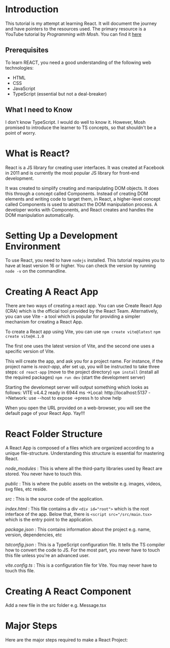 # Introduction

This tutorial is my attempt at learning React. It will document the journey and have pointers to the resources used. The primary resource is a YouTube tutorial by _Programming with Mosh_. You can find it [here](https://www.youtube.com/watch?v=SqcY0GlETPk)

## Prerequisites

To learn REACT, you need a good understanding of the following web technologies:

- HTML
- CSS
- JavaScript
- TypeScript (essential but not a deal-breaker)

## What I need to Know

I don't know TypeScript. I would do well to know it. However, Mosh promised to introduce the learner to TS concepts, so that shouldn't be a point of worry.

# What is React?

React is a JS library for creating user interfaces. It was created at Facebook in 2011 and is currently the most popular JS library for front-end development.

It was created to simplify creating and manipulating DOM objects. It does this through a concept called Components. Instead of creating DOM elements and writing code to target them, in React, a higher-level concept called Components is used to abstract the DOM manipulation process. A developer works with Components, and React creates and handles the DOM manipulation automatically.

# Setting Up a Development Environment

To use React, you need to have `nodejs` installed. This tutorial requires you to have at least version 16 or higher. You can check the version by running `node -v` on the commandline.

# Creating A React App

There are two ways of creating a react app. You can use Create React App (CRA) which is the official tool provided by the React Team. Alternatively, you can use Vite - a tool which is popular for providing a simpler mechanism for creating a React App.

To create a React app using Vite, you can use
`npm create vite@latest`
`npm create vite@4.1.0`

The first one uses the latest version of Vite, and the second one uses a specific version of Vite.

This will create the app, and ask you for a project name. For instance, if the project name is _react-app_, afer set up, you will be instructed to take three steps:
`cd react-app` (move to the project directory)
`npm install` (install all the required packages)
`npm run dev` (start the development server)

Starting the develomept server will output something which looks as follows:
VITE v4.4.2 ready in 6944 ms
->Local: http://localhost:5137
->Network: use --host to expose
->press h to show help

When you open the URL provided on a web-browser, you will see the default page of your React App. Yay!!!

# React Folder Structure

A React App is composed of a files which are organized according to a unique file-structure. Understanding this structure is essential for mastering React.

_node_modules_ : This is where all the third-party libraries used by React are stored. You never have to touch this.

_public_ : This is where the public assets on the website e.g. images, videos, svg files, etc reside.

_src_ : This is the source code of the application.

_index.html_ : This file contains a div `<div id="root">` which is the root interface of the app. Below that, there is `<script src="/src/main.tsx>` which is the entry point to the application.

_package.json_ : This contains information about the project e.g. name, version, dependencies, etc

_tstconfig.json_ : This is a TypeScript configuration file. It tells the TS compiler how to convert the code to JS. For the most part, you never have to touch this file unless you're an advanced user.

_vite.config.ts_ : This is a configuration file for Vite. You may never have to touch this file.

# Creating A React Component

Add a new file in the src folder e.g. Message.tsx

# Major Steps

Here are the major steps required to make a React Project:
